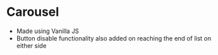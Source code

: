 # Carousel 
 - Made using Vanilla JS
 - Button disable functionality also added on reaching the end of list on either side
